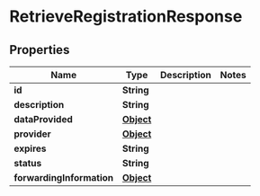 

# RetrieveRegistrationResponse

## Properties

Name | Type | Description | Notes
------------ | ------------- | ------------- | -------------
**id** | **String** |  | 
**description** | **String** |  | 
**dataProvided** | [**Object**](.md) |  | 
**provider** | [**Object**](.md) |  | 
**expires** | **String** |  | 
**status** | **String** |  | 
**forwardingInformation** | [**Object**](.md) |  | 



